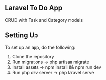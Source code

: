 ## Laravel To Do App

CRUD with Task and Category models

## Setting Up

To set up an app, do the following:

1. Clone the repository
2. Run migrations -> php artisan migrate
3. Install assets -> npm install && npm run dev
3. Run php dev server -> php laravel serve
